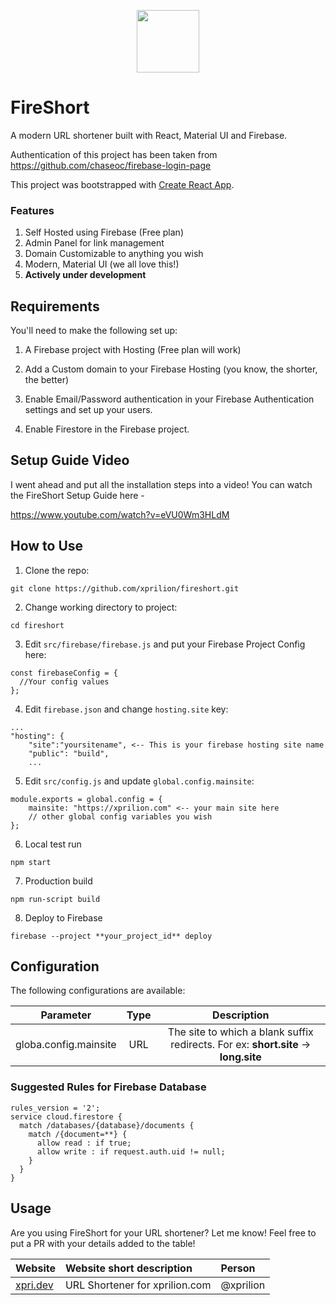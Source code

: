 <p align="center">
  <img width="100" height="100" src="https://raw.githubusercontent.com/xprilion/fireshort/master/public/favicon-196x196.png">
</p>

# FireShort

A modern URL shortener built with React, Material UI and Firebase.

Authentication of this project has been taken from https://github.com/chaseoc/firebase-login-page

This project was bootstrapped with [Create React App](https://github.com/facebook/create-react-app).

### Features

1. Self Hosted using Firebase (Free plan)
2. Admin Panel for link management
3. Domain Customizable to anything you wish
4. Modern, Material UI (we all love this!)
5. **Actively under development**

## Requirements

You'll need to make the following set up:

1. A Firebase project with Hosting (Free plan will work)

2. Add a Custom domain to your Firebase Hosting (you know, the shorter, the better)

3. Enable Email/Password authentication in your Firebase Authentication settings and set up your users.

4. Enable Firestore in the Firebase project.

## Setup Guide Video

I went ahead and put all the installation steps into a video! You can watch the FireShort Setup Guide here - 

https://www.youtube.com/watch?v=eVU0Wm3HLdM

## How to Use

1. Clone the repo:

```
git clone https://github.com/xprilion/fireshort.git
```

2. Change working directory to project:

```
cd fireshort
```

3. Edit `src/firebase/firebase.js` and put your Firebase Project Config here:

```
const firebaseConfig = {
  //Your config values
};
```

4. Edit `firebase.json` and change `hosting.site` key:
```
...
"hosting": {
    "site":"yoursitename", <-- This is your firebase hosting site name
    "public": "build",
    ...
```

5. Edit `src/config.js` and update `global.config.mainsite`:

```
module.exports = global.config = {
    mainsite: "https://xprilion.com" <-- your main site here
    // other global config variables you wish
};
```

6. Local test run

```
npm start
```

7. Production build

```
npm run-script build
```

8. Deploy to Firebase

```
firebase --project **your_project_id** deploy
```

## Configuration

The following configurations are available:

| Parameter | Type | Description |
|:---------:|:----:|:-----------:|
| globa.config.mainsite | URL | The site to which a blank suffix redirects. For ex: **short.site** -> **long.site** |

### Suggested Rules for Firebase Database

```
rules_version = '2';
service cloud.firestore {
  match /databases/{database}/documents {
    match /{document=**} {
      allow read : if true;
      allow write : if request.auth.uid != null;
    }
  }
}
```

## Usage

Are you using FireShort for your URL shortener? Let me know! Feel free to put a PR with your details added to the table!

| Website | Website short description | Person |
|:--------|:--------------------------|:-------|
| [xpri.dev](https://xpri.dev) | URL Shortener for xprilion.com | @xprilion |
